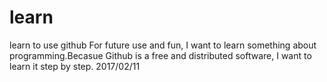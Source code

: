 # learn
learn to use github
For future use and fun, I want to learn something about programming.Becasue Github is a free and distributed software, I want to learn it step by step.
2017/02/11
